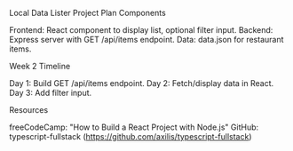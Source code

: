 Local Data Lister Project Plan
Components

Frontend: React component to display list, optional filter input.
Backend: Express server with GET /api/items endpoint.
Data: data.json for restaurant items.

Week 2 Timeline

Day 1: Build GET /api/items endpoint.
Day 2: Fetch/display data in React.
Day 3: Add filter input.

Resources

freeCodeCamp: "How to Build a React Project with Node.js"
GitHub: typescript-fullstack (https://github.com/axilis/typescript-fullstack)